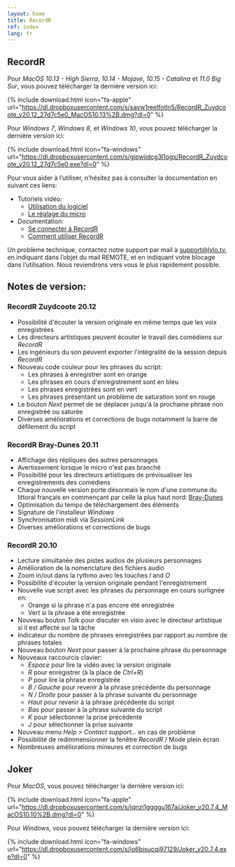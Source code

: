 ```yaml
---
layout: home
title: RecordR
ref: index
lang: fr
---
```


## RecordR

Pour *MacOS 10.13 - High Sierra*, *10.14 - Mojave*, *10.15 - Catalina* et *11.0 Big Sur*, vous pouvez télécharger la dernière version ici:

{% include download.html
    icon="fa-apple"
    url="https://dl.dropboxusercontent.com/s/savw1reelfotln5/RecordR_Zuydcoote_v20.12_27d7c5e0_MacOS10.13%2B.dmg?dl=0"
%}

Pour *Windows 7*, *Windows 8*, et *Windows 10*, vous pouvez télécharger la dernière version ici:

{% include download.html
    icon="fa-windows"
    url="https://dl.dropboxusercontent.com/s/gjpwiidcg3l1ogx/RecordR_Zuydcoote_v20.12_27d7c5e0.exe?dl=0"
%}

Pour vous aider à l’utiliser, n’hésitez pas à consulter la documentation en suivant ces liens:

- Tutoriels vidéo:
  - [Utilisation du logiciel](https://lylo.screenlight.tv/shares/13MIQT6bFhUcbMO1u7Cf8K6uYJTTTH5v)
  - [Le réglage du micro](https://lylo.screenlight.tv/shares/mwtvIfdKvDzXSaPpJf0V6XvbSHchR7ul)
- Documentation:
  - [Se connecter à RecordR](https://lylo.freshdesk.com/a/solutions/articles/43000568154)
  - [Comment utiliser RecordR](https://lylo.freshdesk.com/a/solutions/articles/43000603388)

Un problème technique, contactez notre support par mail à [support@lylo.tv](mailto:support@lylo.tv?subject=REMOTE), en indiquant dans l’objet du mail REMOTE, et en indiquant votre blocage dans l’utilisation. Nous reviendrons vers vous le plus rapidement possible.

## Notes de version:

### RecordR Zuydcoote 20.12

- Possibilité d'écouter la version originale en même temps que les voix enregistrées
- Les directeurs artistiques peuvent écouter le travail des comédiens sur *RecordR*
- Les ingénieurs du son peuvent exporter l'intégralité de la session depuis *RecordR*
- Nouveau code couleur pour les phrases du script:
  - Les phrases à enregistrer sont en orange
  - Les phrases en cours d'enregistrement sont en bleu
  - Les phrases enregistrées sont en vert
  - Les phrases présentant un problème de saturation sont en rouge
- Le bouton *Next* permet de se déplacer jusqu'à la prochaine phrase non enregistréé ou saturée
- Diverses améliorations et corrections de bugs notamment la barre de défilement du script

### RecordR Bray-Dunes 20.11

- Affichage des répliques des autres personnages
- Avertissement lorsque le micro n'est pas branché
- Possibilité pour les directeurs artistiques de prévisualiser les enregistrements des comédiens
- Chaque nouvelle version porte désormais le nom d'une commune du littoral français en commençant par celle la plus haut nord: [Bray-Dunes](https://wikipedia.org/wiki/Bray-Dunes)
- Optimisation du temps de téléchargement des éléments
- Signature de l'installeur *Windows*
- Synchronisation midi via *SessionLink*
- Diverses améliorations et corrections de bugs

### RecordR 20.10

- Lecture simultanée des pistes audios de plusieurs personnages
- Amélioration de la nomenclature des fichiers audio
- Zoom in/out dans la rythmo avec les touches *I* and *O*
- Possibilité d'écouter la version originale pendant l'enregistrement
- Nouvelle vue script avec les phrases du personnage en cours surlignée en:
  - Orange si la phrase n'a pas encore été enregistrée
  - Vert si la phrase a été enregistrée
- Nouveau bouton *Talk* pour discuter en visio avec le directeur artistique si il est affecté sur la tâche
- Indicateur du nombre de phrases enregistrées par rapport au nombre de phrases totales
- Nouveau bouton *Next* pour passer à la prochaine phrase du personnage
- Nouveaux raccourcis clavier:
  - *Espace* pour lire la vidéo avec la version originale
  - *R* pour enregistrer (à la place de *Ctrl+R*)
  - *P* pour lire la phrase enregistrée
  - *B / Gauche* pour revenir à la phrase précédente du personnage
  - *N / Droite* pour passer à la phrase suivante du personnage
  - *Haut* pour revenir à la phrase précédente du script
  - *Bas* pour passer à la phrase suivante du script
  - *K* pour sélectionner la prise précédente
  - *J* pour sélectionner la prise suivante
- Nouveau menu *Help > Contact support...* en cas de problème
- Possibilité de redimmensionner la fenêtre *RecordR* / Mode plein écran
- Nombreuses améliorations mineures et correction de bugs

## Joker

Pour *MacOS*, vous pouvez télécharger la dernière version ici:

{% include download.html
    icon="fa-apple"
    url="https://dl.dropboxusercontent.com/s/jqnzj1ggggu167a/Joker_v20.7.4_MacOS10.10%2B.dmg?dl=0"
%}

Pour *Windows*, vous pouvez télécharger la dernière version ici:

{% include download.html
    icon="fa-windows"
    url="https://dl.dropboxusercontent.com/s/io6bisucqj97129/Joker_v20.7.4.exe?dl=0"
%}
